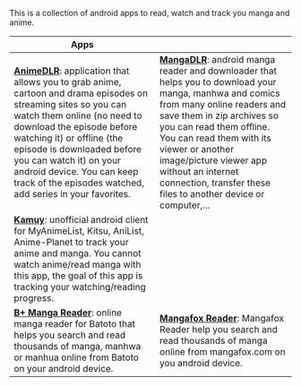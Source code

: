This is a collection of android apps to read, watch and track you manga and anime.

|Apps||
|---|---|
|**[AnimeDLR](animedlr.md)**: application that allows you to grab anime, cartoon and drama episodes on streaming sites so you can watch them online (no need to download the episode before watching it) or offline (the episode is downloaded before you can watch it) on your android device. You can keep track of the episodes watched, add series in your favorites.|**[MangaDLR](mangadlr.md)**: android manga reader and downloader that helps you to download your manga, manhwa and comics from many online readers and save them in zip archives so you can read them offline. You can read them with its viewer or another image/picture viewer app without an internet connection, transfer these files to another device or computer,...|
|**[Kamuy](kamuy.md)**: unofficial android client for MyAnimeList, Kitsu, AniList, Anime-Planet to track your anime and manga. You cannot watch anime/read manga with this app, the goal of this app is tracking your watching/reading progress.||
|**[B+ Manga Reader](bplusmangareader.md)**: online manga reader for Batoto that helps you search and read thousands of manga, manhwa or manhua online from Batoto on your android device.|**[Mangafox Reader](mangafoxreader.md)**: Mangafox Reader help you search and read thousands of manga online from mangafox.com on you android device.|
